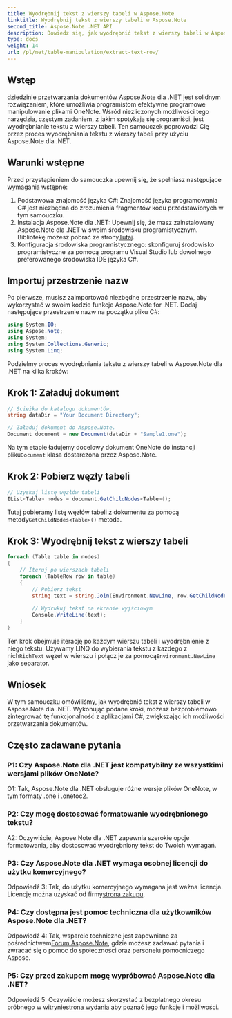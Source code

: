 ```yaml
---
title: Wyodrębnij tekst z wierszy tabeli w Aspose.Note
linktitle: Wyodrębnij tekst z wierszy tabeli w Aspose.Note
second_title: Aspose.Note .NET API
description: Dowiedz się, jak wyodrębnić tekst z wierszy tabeli w Aspose.Note dla .NET, korzystając z tego wszechstronnego samouczka.
type: docs
weight: 14
url: /pl/net/table-manipulation/extract-text-row/
---
```

## Wstęp

dziedzinie przetwarzania dokumentów Aspose.Note dla .NET jest solidnym rozwiązaniem, które umożliwia programistom efektywne programowe manipulowanie plikami OneNote. Wśród niezliczonych możliwości tego narzędzia, częstym zadaniem, z jakim spotykają się programiści, jest wyodrębnianie tekstu z wierszy tabeli. Ten samouczek poprowadzi Cię przez proces wyodrębniania tekstu z wierszy tabeli przy użyciu Aspose.Note dla .NET.

## Warunki wstępne

Przed przystąpieniem do samouczka upewnij się, że spełniasz następujące wymagania wstępne:

1. Podstawowa znajomość języka C#: Znajomość języka programowania C# jest niezbędna do zrozumienia fragmentów kodu przedstawionych w tym samouczku.
2.  Instalacja Aspose.Note dla .NET: Upewnij się, że masz zainstalowany Aspose.Note dla .NET w swoim środowisku programistycznym. Bibliotekę możesz pobrać ze strony[Tutaj](https://releases.aspose.com/note/net/).
3. Konfiguracja środowiska programistycznego: skonfiguruj środowisko programistyczne za pomocą programu Visual Studio lub dowolnego preferowanego środowiska IDE języka C#.

## Importuj przestrzenie nazw

Po pierwsze, musisz zaimportować niezbędne przestrzenie nazw, aby wykorzystać w swoim kodzie funkcje Aspose.Note for .NET. Dodaj następujące przestrzenie nazw na początku pliku C#:

```csharp
using System.IO;
using Aspose.Note;
using System;
using System.Collections.Generic;
using System.Linq;
```

Podzielmy proces wyodrębniania tekstu z wierszy tabeli w Aspose.Note dla .NET na kilka kroków:

## Krok 1: Załaduj dokument

```csharp
// Ścieżka do katalogu dokumentów.
string dataDir = "Your Document Directory";

// Załaduj dokument do Aspose.Note.
Document document = new Document(dataDir + "Sample1.one");
```

 Na tym etapie ładujemy docelowy dokument OneNote do instancji pliku`Document` klasa dostarczona przez Aspose.Note.

## Krok 2: Pobierz węzły tabeli

```csharp
// Uzyskaj listę węzłów tabeli
IList<Table> nodes = document.GetChildNodes<Table>();
```

 Tutaj pobieramy listę węzłów tabeli z dokumentu za pomocą metody`GetChildNodes<Table>()` metoda.

## Krok 3: Wyodrębnij tekst z wierszy tabeli

```csharp
foreach (Table table in nodes)
{
	// Iteruj po wierszach tabeli
	foreach (TableRow row in table)
	{
		// Pobierz tekst
		string text = string.Join(Environment.NewLine, row.GetChildNodes<RichText>().Select(e => e.Text)) + Environment.NewLine;
   
		// Wydrukuj tekst na ekranie wyjściowym
		Console.WriteLine(text);
	}
}
```

 Ten krok obejmuje iterację po każdym wierszu tabeli i wyodrębnienie z niego tekstu. Używamy LINQ do wybierania tekstu z każdego z nich`RichText` węzeł w wierszu i połącz je za pomocą`Environment.NewLine` jako separator.

## Wniosek

W tym samouczku omówiliśmy, jak wyodrębnić tekst z wierszy tabeli w Aspose.Note dla .NET. Wykonując podane kroki, możesz bezproblemowo zintegrować tę funkcjonalność z aplikacjami C#, zwiększając ich możliwości przetwarzania dokumentów.

## Często zadawane pytania

### P1: Czy Aspose.Note dla .NET jest kompatybilny ze wszystkimi wersjami plików OneNote?

O1: Tak, Aspose.Note dla .NET obsługuje różne wersje plików OneNote, w tym formaty .one i .onetoc2.

### P2: Czy mogę dostosować formatowanie wyodrębnionego tekstu?

A2: Oczywiście, Aspose.Note dla .NET zapewnia szerokie opcje formatowania, aby dostosować wyodrębniony tekst do Twoich wymagań.

### P3: Czy Aspose.Note dla .NET wymaga osobnej licencji do użytku komercyjnego?

 Odpowiedź 3: Tak, do użytku komercyjnego wymagana jest ważna licencja. Licencję można uzyskać od firmy[strona zakupu](https://purchase.aspose.com/buy).

### P4: Czy dostępna jest pomoc techniczna dla użytkowników Aspose.Note dla .NET?

 Odpowiedź 4: Tak, wsparcie techniczne jest zapewniane za pośrednictwem[Forum Aspose.Note](https://forum.aspose.com/c/note/28), gdzie możesz zadawać pytania i zwracać się o pomoc do społeczności oraz personelu pomocniczego Aspose.

### P5: Czy przed zakupem mogę wypróbować Aspose.Note dla .NET?

 Odpowiedź 5: Oczywiście możesz skorzystać z bezpłatnego okresu próbnego w witrynie[strona wydania](https://releases.aspose.com/) aby poznać jego funkcje i możliwości.